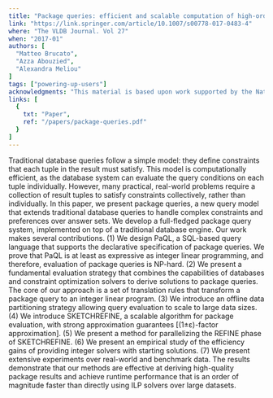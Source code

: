 ```yaml
---
title: "Package queries: efficient and scalable computation of high-order constraints"
link: "https://link.springer.com/article/10.1007/s00778-017-0483-4"
where: "The VLDB Journal. Vol 27"
when: "2017-01"
authors: [ 
  "Matteo Brucato",
  "Azza Abouzied", 
  "Alexandra Meliou"
]
tags: ["powering-up-users"]
acknowledgments: "This material is based upon work supported by the National Science Foundation under Grants IIS-1420941, IIS- 1421322, and IIS-1453543." 
links: [
  {
    txt: "Paper",
    ref: "/papers/package-queries.pdf"
  }
]
---
```

Traditional database queries follow a simple model: they define constraints that each tuple in the result must satisfy. This model is computationally efficient, as the database system can evaluate the query conditions on each tuple individually. However, many practical, real-world problems require a collection of result tuples to satisfy constraints collectively, rather than individually. In this paper, we present package queries, a new query model that extends traditional database queries to handle complex constraints and preferences over answer sets. We develop a full-fledged package query system, implemented on top of a traditional database engine. Our work makes several contributions. (1) We design PaQL, a SQL-based query language that supports the declarative specification of package queries. We prove that PaQL is at least as expressive as integer linear programming, and therefore, evaluation of package queries is NP-hard. (2) We present a fundamental evaluation strategy that combines the capabilities of databases and constraint optimization solvers to derive solutions to package queries. The core of our approach is a set of translation rules that transform a package query to an integer linear program. (3) We introduce an offline data partitioning strategy allowing query evaluation to scale to large data sizes. (4) We introduce SKETCHREFINE, a scalable algorithm for package evaluation, with strong approximation guarantees [(1±ε)-factor approximation]. (5) We present a method for parallelizing the REFINE phase of SKETCHREFINE. (6) We present an empirical study of the efficiency gains of providing integer solvers with starting solutions. (7) We present extensive experiments over real-world and benchmark data. The results demonstrate that our methods are effective at deriving high-quality package results and achieve runtime performance that is an order of magnitude faster than directly using ILP solvers over large datasets.
